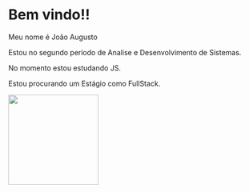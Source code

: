 <h1>Bem vindo!!</h1>
<p>Meu nome é João Augusto</p>
<p>Estou no segundo período de Analise e Desenvolvimento de Sistemas.</p>
<p>No momento estou estudando JS.</p>
<p>Estou procurando um Estágio como FullStack.</p>
<div>
<a href="https://github.com/joaoaugusto2708">
<img height="180em" src="https://github-readme-stats.vercel.app/api?username=joaoaugusto2708&show_icons=true&theme=dracula&include_all_commits=true&count_private=true"/>
</div>


